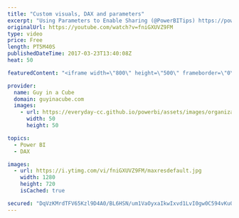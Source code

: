 ```yaml
---
title: "Custom visuals, DAX and parameters"
excerpt: "Using Parameters to Enable Sharing (@PowerBITips) https://powerbi.tips/2017/03/using-parameters-to-enable-sharing/  POWER BI CUSTOM VISUALS CLASS (MODULE 43 – GANTT) (@knight_devin) https://devinknightsql.com/2017/03/21/power-bi-custom-visuals-class-module-43-gantt/  IF and Filter are Different! Be Careful"
originalUrl: https://youtube.com/watch?v=fniGXUVZ9FM
type: video
price: Free
length: PT5M40S
publishedDateTime: 2017-03-23T13:40:08Z
heat: 50

featuredContent: "<iframe width=\"800\" height=\"500\" frameborder=\"0\" src=\"https://www.youtube.com/embed/fniGXUVZ9FM\" allow=\"accelerometer; autoplay; encrypted-media; gyroscope; picture-in-picture\" allowfullscreen></iframe>"

provider:
  name: Guy in a Cube
  domain: guyinacube.com
  images:
    - url: https://everyday-cc.github.io/powerbi/assets/images/organizations/guyinacube.com-50x50.jpg
      width: 50
      height: 50

topics:
  - Power BI
  - DAX

images:
  - url: https://i.ytimg.com/vi/fniGXUVZ9FM/maxresdefault.jpg
    width: 1280
    height: 720
    isCached: true

secured: "DqVzKMrdTFV65Kzl9D4A0/BL6HSN/um1VaOyxaIkwIxvd1LvI0gw0C594vKuO+6Kj1y+P1w7HUaKVlQ5lueDKCkaPAsr8GUHq3fXdZEZuUGiy32EVvgFapXEWLD0bdqlbuExlHij3CJglBso0EPK/0uBfeeJPr/KSV8iEqigPZMRY/R3ySt7LGUkOBm9NLreqb2IXG8HMn0XlBPIrbaJYzmL87KjpPyrregEt6GCYlscNT82QsLQgA/FjWj+QkZlE+HTc+qtn9fh8fBGy4AeYhpbpX9BZlIjnPk3K3uV3pg+cZFVmFfsC6Dxm9ipx17rM5zIS4yPNs8G7eLBn7pfWL9edzliHyU1+P0U0uD1Dspq4M5mM+ize+5cq9UTVSLD3886Af5htfsFv3NZ3ujF7IBa0Dlmhr2zGxvmg84MheE=;lEb2kqvGciNZm/9vr+N5Nw=="
---
```


